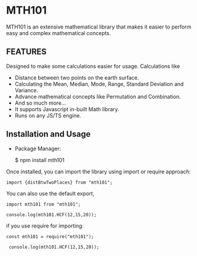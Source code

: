 # MTH101
MTH101 is an extensive mathematical library that makes it easier to perform easy and complex mathematical concepts.

## FEATURES
  Designed to make some calculations easier for usage.
  Calculations like
  - Distance between two points on the earth surface.
  - Calculating the Mean, Median, Mode, Range, Standard Deviation and Variance.
  - Advance mathematical concepts like Permutation and Combination.
  - And so much more...
  - It supports Javascript in-built Math library.
  - Runs on any JS/TS engine. 

## Installation and Usage
  - Package Manager:
  
    $ npm install mth101
  
  Once installed, you can import the library using import or require approach:

    import {distBtwTwoPlaces} from "mth101";

  You can also use the default export, 

    import mth101 from "mth101";

    console.log(mth101.HCF(12,15,20));
  
  if you use require for importing: 

    const mth101 = require("mth101");

     console.log(mth101.HCF(12,15,20));

     


